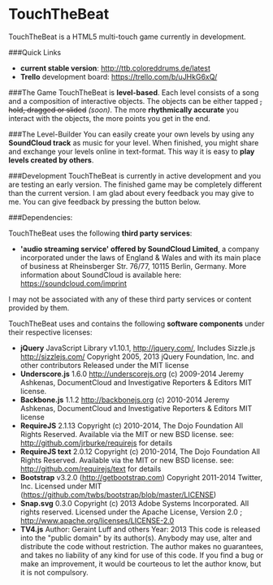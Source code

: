 
TouchTheBeat
============

TouchTheBeat is a HTML5 multi-touch game currently in development. 

###Quick Links
- **current stable version**: http://ttb.coloreddrums.de/latest
- **Trello** development board: https://trello.com/b/uJHkG6xQ/

###The Game
TouchTheBeat is **level-based**. Each level consists of a song and a composition of interactive objects. The objects can be either tapped ~~, hold, dragged or slided~~ _(soon)_. The more **rhythmically accurate** you interact with the objects, the more points you get in the end.

###The Level-Builder
You can easily create your own levels by using any **SoundCloud track** as music for your level. When finished, you might share and exchange your levels online in text-format. This way it is easy to **play levels created by others**.

###Development
TouchTheBeat is currently in active development and you are testing an early version. The finished game may be completely different than the current version. I am glad about every feedback you may give to me. You can give feedback by pressing the button below.

###Dependencies:

TouchTheBeat uses the following **third party services**:
- **'audio streaming service' offered by SoundCloud Limited**, a company incorporated under the laws of England & Wales and with its main place of business at Rheinsberger Str. 76/77, 10115 Berlin, Germany. More information about SoundCloud is available here: https://soundcloud.com/imprint 

I may not be associated with any of these third party services or content provided by them.

TouchTheBeat uses and contains the following **software components** under their respective licenses:

- **jQuery** JavaScript Library v1.10.1, http://jquery.com/, Includes Sizzle.js http://sizzlejs.com/ Copyright 2005, 2013 jQuery Foundation, Inc. and other contributors Released under the MIT license
- **Underscore.js** 1.6.0 http://underscorejs.org (c) 2009-2014 Jeremy Ashkenas, DocumentCloud and Investigative Reporters & Editors MIT license.
- **Backbone.js** 1.1.2 http://backbonejs.org (c) 2010-2014 Jeremy Ashkenas, DocumentCloud and Investigative Reporters & Editors MIT license
- **RequireJS** 2.1.13 Copyright (c) 2010-2014, The Dojo Foundation All Rights Reserved. Available via the MIT or new BSD license. see: http://github.com/jrburke/requirejs for details
- **RequireJS text** 2.0.12 Copyright (c) 2010-2014, The Dojo Foundation All Rights Reserved. Available via the MIT or new BSD license. see: http://github.com/requirejs/text for details
- **Bootstrap** v3.2.0 (http://getbootstrap.com) Copyright 2011-2014 Twitter, Inc. Licensed under MIT (https://github.com/twbs/bootstrap/blob/master/LICENSE)
- **Snap.svg** 0.3.0 Copyright (c) 2013 Adobe Systems Incorporated. All rights reserved. Licensed under the Apache License, Version 2.0 ; http://www.apache.org/licenses/LICENSE-2.0
- **TV4.js** Author: Geraint Luff and others Year: 2013 This code is released into the "public domain" by its author(s).  Anybody may use, alter and distribute the code without restriction.  The author makes no guarantees, and takes no liability of any kind for use of this code. If you find a bug or make an improvement, it would be courteous to let the author know, but it is not compulsory.